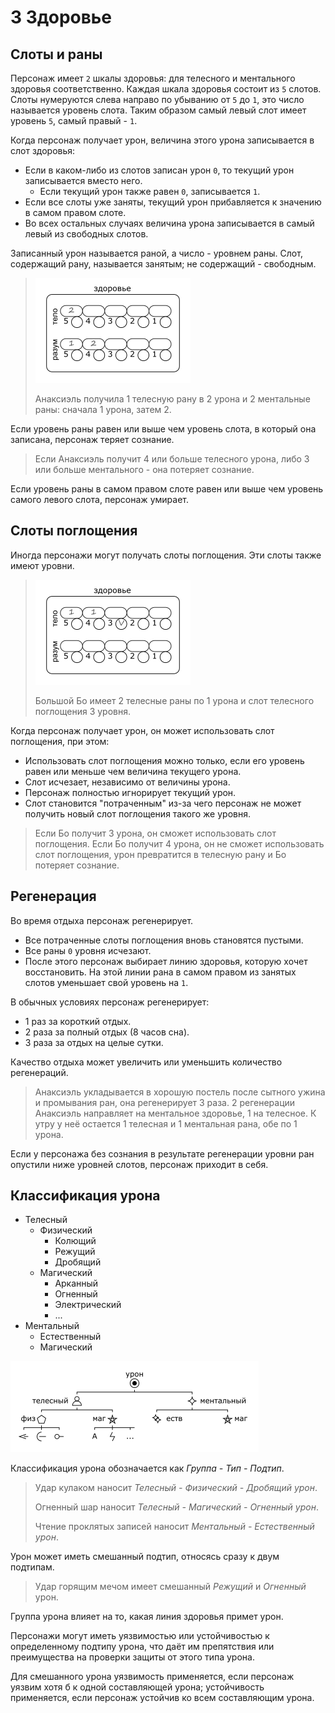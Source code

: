 # 3 Здоровье

## Слоты и раны

Персонаж имеет `2` шкалы здоровья: для телесного и ментального здоровья соответственно.
Каждая шкала здоровья состоит из `5` слотов.
Слоты нумеруются слева направо по убыванию от `5` до `1`, это число называется уровень слота.
Таким образом самый левый слот имеет уровень `5`, самый правый - `1`.

Когда персонаж получает урон, величина этого урона записывается в слот здоровья:
- Если в каком-либо из слотов записан урон `0`, то текущий урон записывается вместо него.
  - Если текущий урон также равен `0`, записывается `1`.
- Если все слоты уже заняты, текущий урон прибавляется к значению в самом правом слоте.
- Во всех остальных случаях величина урона записывается в самый левый из свободных слотов.

Записанный урон называется раной, а число - уровнем раны.
Слот, содержащий рану, называется занятым; не содержащий - свободным.

>![](img/4_health.png)
>
>Анаксиэль получила 1 телесную рану в 2 урона и 2 ментальные раны: сначала 1 урона, затем 2.

Если уровень раны равен или выше чем уровень слота, в который она записана, персонаж теряет сознание.

>Если Анаксиэль получит 4 или больше телесного урона, либо 3 или больше ментального - она потеряет сознание.

Если уровень раны в самом правом слоте равен или выше чем уровень самого левого слота, персонаж умирает.

## Слоты поглощения

Иногда персонажи могут получать слоты поглощения. Эти слоты также имеют уровни.

>![](img/4_temp_health.png)
>
>Большой Бо имеет 2 телесные раны по 1 урона и слот телесного поглощения 3 уровня.

Когда персонаж получает урон, он может использовать слот поглощения, при этом:
- Использовать слот поглощения можно только, если его уровень равен или меньше чем величина текущего урона.
- Слот исчезает, независимо от величины урона.
- Персонаж полностью игнорирует текущий урон.
- Слот становится "потраченным" из-за чего персонаж не может получить новый слот поглощения такого же уровня.

>Если Бо получит 3 урона, он сможет использовать слот поглощения.
>Если Бо получит 4 урона, он не сможет использовать слот поглощения, урон превратится в телесную рану и Бо потеряет сознание.

## Регенерация

Во время отдыха персонаж регенерирует.
- Все потраченные слоты поглощения вновь становятся пустыми.
- Все раны `0` уровня исчезают.
- После этого персонаж выбирает линию здоровья, которую хочет восстановить.
  На этой линии рана в самом правом из занятых слотов уменьшает свой уровень на `1`.

В обычных условиях персонаж регенерирует:
- 1 раз за короткий отдых.
- 2 раза за полный отдых (8 часов сна).
- 3 раза за отдых на целые сутки.

Качество отдыха может увеличить или уменьшить количество регенераций.

>Анаксиэль укладывается в хорошую постель после сытного ужина и промывания ран, она регенерирует 3 раза.
>2 регенерации Анаксиэль направляет на ментальное здоровье, 1 на телесное.
>К утру у неё остается 1 телесная и 1 ментальная рана, обе по 1 урона.

Если у персонажа без сознания в результате регенерации уровни ран опустили ниже уровней слотов,
персонаж приходит в себя.

## Классификация урона

- Телесный
  - Физический
    - Колющий
    - Режущий
    - Дробящий
  - Магический
    - Арканный
    - Огненный
    - Электрический
    - ...
- Ментальный
  - Естественный
  - Магический

![](img/4_damage.png)

Классификация урона обозначается как _Группа - Тип - Подтип_.

>Удар кулаком наносит _Телесный - Физический - Дробящий урон_.
>
>Огненный шар наносит _Телесный - Магический - Огненный урон_.
>
>Чтение проклятых записей наносит _Ментальный - Естественный урон_.

Урон может иметь смешанный подтип, относясь сразу к двум подтипам.

>Удар горящим мечом имеет смешанный _Режущий_ и _Огненный_ урон.

Группа урона влияет на то, какая линия здоровья примет урон.

Персонажи могут иметь уязвимостью или устойчивостью к определенному подтипу урона,
что даёт им препятствия или преимущества на проверки защиты от этого типа урона.

Для смешанного урона уязвимость применяется, если персонаж уязвим хотя б к одной составляющей урона;
устойчивость применяется, если персонаж устойчив ко всем составляющим урона.